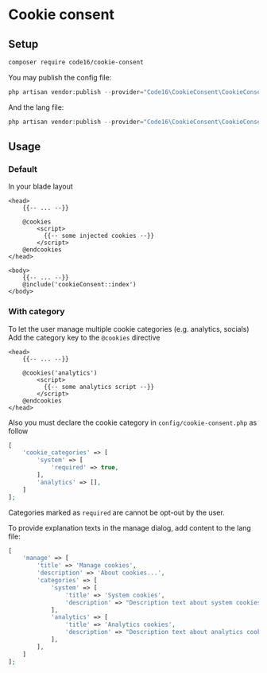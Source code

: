 # Cookie consent

## Setup
```bash
composer require code16/cookie-consent
```

You may publish the config file:

```php
php artisan vendor:publish --provider="Code16\CookieConsent\CookieConsentServiceProvider" --tag="config"
```

And the lang file:

```php
php artisan vendor:publish --provider="Code16\CookieConsent\CookieConsentServiceProvider" --tag="lang"
```

## Usage

### Default
In your blade layout
```blade
<head>
    {{-- ... --}}

    @cookies
        <script>
          {{-- some injected cookies --}}
        </script>
    @endcookies
</head>

<body>
    {{-- ... --}}
    @include('cookieConsent::index')
</body>
```

### With category
To let the user manage multiple cookie categories (e.g. analytics, socials)
Add the category key to the `@cookies` directive
```blade
<head>
    {{-- ... --}}

    @cookies('analytics')
        <script>
          {{-- some analytics script --}}
        </script>
    @endcookies
</head>
```

Also you must declare the cookie category in `config/cookie-consent.php` as follow
```php
[
    'cookie_categories' => [
        'system' => [
            'required' => true,
        ],
        'analytics' => [],
    ]
];
```

Categories marked as `required` are cannot be opt-out by the user.

To provide explanation texts in the manage dialog, add content to the lang file:
```php
[
    'manage' => [
        'title' => 'Manage cookies',
        'description' => 'About cookies...',
        'categories' => [
            'system' => [
                'title' => 'System cookies',
                'description' => "Description text about system cookies",
            ],
            'analytics' => [
                'title' => 'Analytics cookies',
                'description' => "Description text about analytics cookies",
            ],
        ],
    ]
];
```